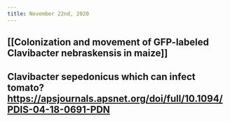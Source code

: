 ```yaml
---
title: November 22nd, 2020
---
```


## [[Colonization and movement of GFP-labeled Clavibacter nebraskensis in maize]]

## Clavibacter sepedonicus which can infect tomato? https://apsjournals.apsnet.org/doi/full/10.1094/PDIS-04-18-0691-PDN

## 
